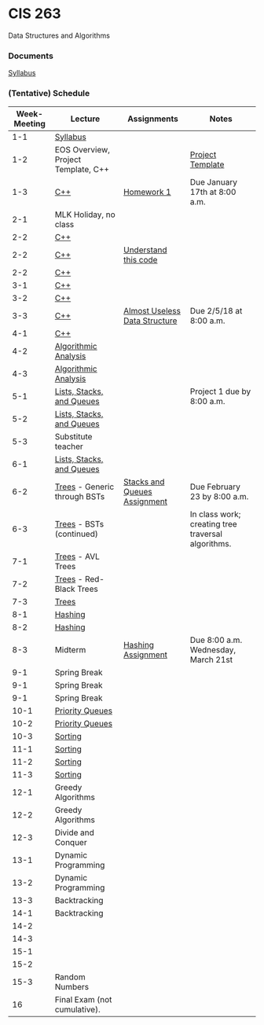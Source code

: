 # CIS 263
Data Structures and Algorithms

### Documents
[Syllabus](./documents/263_01_02.pdf "Course syllabus")

### (Tentative) Schedule

| Week-Meeting | Lecture | Assignments | Notes |
|------|---------|-------------|-------|
|  1-1 | [Syllabus](./documents/263_01_02.pdf "Course syllabus")       |             |       |
|  1-2 | EOS Overview, Project Template, C++ |             |[Project Template](https://github.com/irawoodring/CIS263_Project_Template "Project Template")|
|  1-3 | [C++](https://gitpitch.com/irawoodring/263/master?p=cpp "C++ notes") | [Homework 1](./assignments/setting_up_environment.md "Homework 1")            | Due January 17th at 8:00 a.m.       |
|  2-1 | MLK Holiday, no class |             |       |
|  2-2 | [C++](https://gitpitch.com/irawoodring/263/master?p=cpp "C++ notes") |             |       |
|  2-2 | [C++](https://gitpitch.com/irawoodring/263/master?p=cpp "C++ notes") | [Understand this code](https://github.com/irawoodring/pointer_perils "Pointers repository")            |       |
|  2-2 | [C++](https://gitpitch.com/irawoodring/263/master?p=cpp "C++ notes") |             |       |
|  3-1 | [C++](https://gitpitch.com/irawoodring/263/master?p=cpp "C++ notes") |             |       |
|  3-2 | [C++](https://gitpitch.com/irawoodring/263/master?p=cpp "C++ notes") |             |       |
|  3-3 | [C++](https://gitpitch.com/irawoodring/263/master?p=cpp "C++ notes") |  [Almost Useless Data Structure](https://github.com/irawoodring/CIS263-AUDS "AUDS Assignment")           |  Due 2/5/18 at 8:00 a.m.      |
|  4-1 | [C++](https://gitpitch.com/irawoodring/263/master?p=cpp "C++ notes") |             |       |
|  4-2 | [Algorithmic Analysis](https://gitpitch.com/irawoodring/263/master?p=algorithm_analysis "Algorithm Analysis") |             |       |
|  4-3 | [Algorithmic Analysis](https://gitpitch.com/irawoodring/263/master?p=algorithm_analysis "Algorithm Analysis") |             |       |
|  5-1 | [Lists, Stacks, and Queues](https://gitpitch.com/irawoodring/263/master?p=lists_stacks_queues "Lists, Stacks, and Queues") |             | Project 1 due by 8:00 a.m.   |
|  5-2 | [Lists, Stacks, and Queues](https://gitpitch.com/irawoodring/263/master?p=lists_stacks_queues "Lists, Stacks, and Queues") |             |   |
|  5-3 | Substitute teacher  |             |  |
|  6-1 | [Lists, Stacks, and Queues](https://gitpitch.com/irawoodring/263/master?p=lists_stacks_queues "Lists, Stacks, and Queues") |             |  |
|  6-2 | [Trees](https://gitpitch.com/irawoodring/263/master?p=trees "Trees") - Generic through BSTs | [Stacks and Queues Assignment](./assignments/stacks_and_queues.md "Stacks and Queues") | Due February 23 by 8:00 a.m.  |
|  6-3 | [Trees](https://gitpitch.com/irawoodring/263/master?p=trees "Trees") - BSTs (continued) |      |  In class work; creating tree traversal algorithms. |
| 7-1 | [Trees](https://gitpitch.com/irawoodring/263/master?p=trees "Trees") - AVL Trees | | |
| 7-2 | [Trees](https://gitpitch.com/irawoodring/263/master?p=trees "Trees") - Red-Black Trees | | |
| 7-3 | [Trees](https://gitpitch.com/irawoodring/263/master?p=trees "Trees")  | | |
| 8-1 | [Hashing](https://gitpitch.com/irawoodring/263/master?p=hashing "Hashing") | | |
| 8-2 | [Hashing](https://gitpitch.com/irawoodring/263/master?p=hashing "Hashing") | | |
| 8-3 | Midterm | [Hashing Assignment](./assignments/hashing.md "Hashing assignment")| Due 8:00 a.m. Wednesday, March 21st |
| 9-1 | Spring Break | | |
| 9-1 | Spring Break | | |
| 9-1 | Spring Break | | |
| 10-1 | [Priority Queues](https://gitpitch.com/irawoodring/263/master?p=priority_queues "Priority queues") | | |
| 10-2 | [Priority Queues](https://gitpitch.com/irawoodring/263/master?p=priority_queues "Priority queues") | | |
| 10-3 | [Sorting](https://gitpitch.com/irawoodring/263/master?p=sorting "Sorting")| | |
| 11-1 | [Sorting](https://gitpitch.com/irawoodring/263/master?p=sorting "Sorting")| | |
| 11-2 | [Sorting](https://gitpitch.com/irawoodring/263/master?p=sorting "Sorting")| | |
| 11-3 | [Sorting](https://gitpitch.com/irawoodring/263/master?p=sorting "Sorting")| | |
| 12-1 | Greedy Algorithms | | |
| 12-2 | Greedy Algorithms | | |
| 12-3 | Divide and Conquer | | |
| 13-1 | Dynamic Programming | | |
| 13-2 | Dynamic Programming | | |
| 13-3 | Backtracking | | |
| 14-1 | Backtracking | | |
| 14-2 | | | |
| 14-3 | | | |
| 15-1 | | | |
| 15-2 | | | |
| 15-3 | Random Numbers | | |
| 16 | Final Exam (not cumulative). | | |
